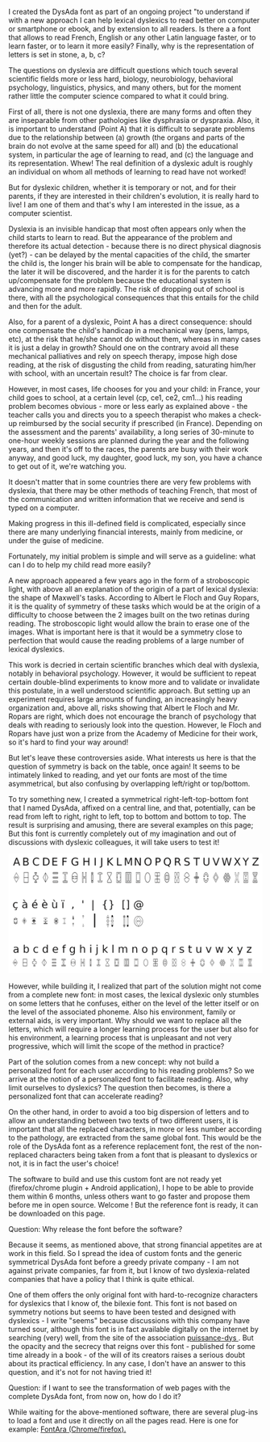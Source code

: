 
I created the DysAda font as part of an
ongoing project "to understand if with a new approach I can help
lexical dyslexics to read better on computer or
smartphone or ebook, and by extension to all
readers. Is there a a font that allows to read French, English or any
other Latin language faster, or to learn faster, or to learn it more
easily? Finally, why is the representation of letters is set in stone,
a, b, c?

The questions on dyslexia are difficult questions which touch several
scientific fields more or less hard, biology, neurobiology, behavioral
psychology, linguistics, physics, and many others, but for the moment
rather little the computer science compared to what it could bring.

First of all, there is not one dyslexia, there are many forms and
often they are inseparable from other pathologies like dysphrasia or
dyspraxia. Also, it is important to understand (Point A) that it is
difficult to separate problems due to the relationship between (a)
growth (the organs and parts of the brain do not evolve at the same
speed for all) and (b) the educational system, in particular the age
of learning to read, and (c) the language and its
representation. Whew! The real definition of a dyslexic adult is
roughly an individual on whom all methods of learning to read have not
worked!

But for dyslexic children, whether it is temporary or not, and for
their parents, if they are interested in their children's evolution,
it is really hard to live! I am one of them and that's why I am
interested in the issue, as a computer scientist.

 Dyslexia is an invisible handicap that most often appears only
when the child starts to learn to read. But the appearance of the
problem and therefore its actual detection - because there is no
direct physical diagnosis (yet?) - can be delayed by the mental
capacities of the child, the smarter the child is, the longer his
brain will be able to compensate for the handicap, the later it will
be discovered, and the harder it is for the parents to catch
up/compensate for the problem because the educational system is
advancing more and more rapidly. The risk of dropping out of school is
there, with all the psychological consequences that this entails for
the child and then for the adult. 

 Also, for a parent of a dyslexic, Point A has a direct consequence:
should one compensate the child's handicap in a mechanical way (pens,
lamps, etc), at the risk that he/she cannot do without them, whereas
in many cases it is just a delay in growth? Should one on the contrary
avoid all these mechanical palliatives and rely on speech therapy,
impose high dose reading, at the risk of disgusting the child from
reading, saturating him/her with school, with an uncertain result? The
choice is far from clear.

However, in most cases, life chooses for you and your child: in
France, your child goes to school, at a certain level (cp, ce1, ce2,
cm1...) his reading problem becomes obvious - more or less early as
explained above - the teacher calls you and directs you to a speech
therapist who makes a check-up reimbursed by the social security if
prescribed (in France). Depending on the assessment and the parents'
availability, a long series of 30-minute to one-hour weekly sessions
are planned during the year and the following years, and then it's off
to the races, the parents are busy with their work anyway, and good
luck, my daughter, good luck, my son, you have a chance to get out of
it, we're watching you.

It doesn't matter that in some countries there are very few problems
with dyslexia, that there may be other methods of teaching French,
that most of the communication and written information that we receive
and send is typed on a computer. 

Making progress in this ill-defined field is complicated, especially
since there are many underlying financial interests, mainly from
medicine, or under the guise of medicine. 

Fortunately, my initial problem is simple and will serve as a
guideline: what can I do to help my child read more easily? 

A new approach appeared a few years ago in the form of a stroboscopic
light, with above all an explanation of the origin of a part of
lexical dyslexia: the shape of Maxwell's tasks. According to Albert le
Floch and Guy Ropars, it is the quality of symmetry of these tasks
which would be at the origin of a difficulty to choose between the 2
images built on the two retinas during reading. The stroboscopic light
would allow the brain to erase one of the images. What is important
here is that it would be a symmetry close to perfection that would
cause the reading problems of a large number of lexical dyslexics.

This work is decried in certain scientific branches which deal with
dyslexia, notably in behavioral psychology. However, it would be
sufficient to repeat certain double-blind experiments to know more and
to validate or invalidate this postulate, in a well understood
scientific approach. But setting up an experiment requires large
amounts of funding, an increasingly heavy organization and, above all,
risks showing that Albert le Floch and Mr. Ropars are right, which
does not encourage the branch of psychology that deals with reading to
seriously look into the question. However, le Floch and Ropars have
just won a prize from the Academy of Medicine for their work, so it's
hard to find your way around!

But let's leave these controversies aside. What interests us here is
that the question of symmetry is back on the table, once again! It
seems to be intimately linked to reading, and yet our fonts are most
of the time asymmetrical, but also confusing by overlapping left/right
or top/bottom.

To try something new, I created a symmetrical right-left-top-bottom
font that I named DysAda, affixed on a central line, and that,
potentially, can be read from left to right, right to left, top to
bottom and bottom to top. The result is surprising and amusing, there
are several examples on this page; But this font is currently
completely out of my imagination and out of discussions with dyslexic
colleagues, it will take users to test it!

![dysada font letters](https://github.com/mathieuraffinot/dysada-font/blob/main/IMG/dysada-full.png)

However, while building it, I realized that part of the solution might
not come from a complete new font: in most cases, the lexical dyslexic
only stumbles on some letters that he confuses, either on the level of
the letter itself or on the level of the associated phoneme. Also his
environment, family or external aids, is very important. Why should we
want to replace all the letters, which will require a longer learning
process for the user but also for his environment, a learning process
that is unpleasant and not very progressive, which will limit the
scope of the method in practice?

Part of the solution comes from a new concept: why not build a
personalized font for each user according to his reading problems? So
we arrive at the notion of a personalized font to facilitate
reading. Also, why limit ourselves to dyslexics? The question then
becomes, is there a personalized font that can accelerate reading?

On the other hand, in order to avoid a too big dispersion of letters
and to allow an understanding between two texts of two different
users, it is important that all the replaced characters, in more or
less number according to the pathology, are extracted from the same
global font. This would be the role of the DysAda font as a reference
replacement font, the rest of the non-replaced characters being taken
from a font that is pleasant to dyslexics or not, it is in fact the
user's choice!

The software to build and use this custom font are not ready yet
(firefox/chrome plugin + Android application), I hope to be able to
provide them within 6 months, unless others want to go faster and
propose them before me in open source. Welcome ! But the reference
font is ready, it can be downloaded on this page.

Question: Why release the font before the software?

Because it seems, as mentioned above, that strong financial appetites
are at work in this field. So I spread the idea of custom fonts and
the generic symmetrical DysAda font before a greedy private company -
I am not against private companies, far from it, but I know of two
dyslexia-related companies that have a policy that I think is quite
ethical.

One of them offers the only original font with hard-to-recognize
characters for dyslexics that I know of, the bilexie font. This font
is not based on symmetry notions but seems to have been tested and
designed with dyslexics - I write "seems" because discussions with this
company have turned sour, although this font is in fact available
digitally on the internet by searching (very) well, from the site of
the association <a href="https://www.puissancedys.org/"> puissance-dys </a>. But the opacity and the secrecy that
reigns over this font - published for some time already in a book - of
the will of its creators raises a serious doubt about its practical
efficiency. In any case, I don't have an answer to this question, and
it's not for not having tried it!

Question: if I want to see the transformation of web pages with the
complete DysAda font, from now on, how do I do it?

While waiting for the above-mentioned software, there are several
plug-ins to load a font and use it directly on all the pages
read. Here is one for example: <a href="https://chrome.google.com/webstore/detail/fontara/dcjdhicepiklefpimapdkbaeoocniemc"> FontAra (Chrome/firefox).</a>
